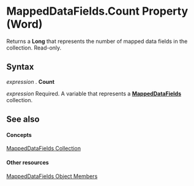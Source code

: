 
# MappedDataFields.Count Property (Word)

Returns a  **Long** that represents the number of mapped data fields in the collection. Read-only.


## Syntax

 _expression_ . **Count**

 _expression_ Required. A variable that represents a **[MappedDataFields](d67de1fb-f495-ff4a-f21d-fd165a96232c.md)** collection.


## See also


#### Concepts


[MappedDataFields Collection](d67de1fb-f495-ff4a-f21d-fd165a96232c.md)
#### Other resources


[MappedDataFields Object Members](ae44dda7-705e-ad7d-7a96-f9470b8622b7.md)
